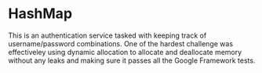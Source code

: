 # HashMap
This is an authentication service tasked with keeping track of username/password combinations. One of the hardest challenge was effectiveley using dynamic allocation to allocate and deallocate memory without any leaks and making sure it passes all the Google Framework tests.
